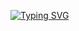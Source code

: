 [![Typing SVG](https://readme-typing-svg.demolab.com?font=Fira+Code&weight=900&size=30&duration=3000&pause=500&color=0D19C8E9&center=true&vCenter=true&width=436&lines=Hey+there!+%F0%9F%91%8B;My+name+is+Svitlana;I+am+ML+Engineer+;%E2%9C%A8+Let's+connect+%E2%9C%A8)](https://git.io/typing-svg)
